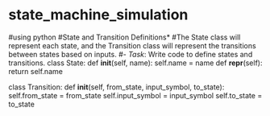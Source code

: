 # state_machine_simulation
#using python
#State and Transition Definitions*
#The State class will represent each state, and the Transition class will represent the transitions between states based on inputs.
#- *Task*: Write code to define states and transitions.
class State:
    def __init__(self, name):
        self.name = name
    def __repr__(self):
        return self.name


class Transition:
    def __init__(self, from_state, input_symbol, to_state):
        self.from_state = from_state
        self.input_symbol = input_symbol
        self.to_state = to_state
